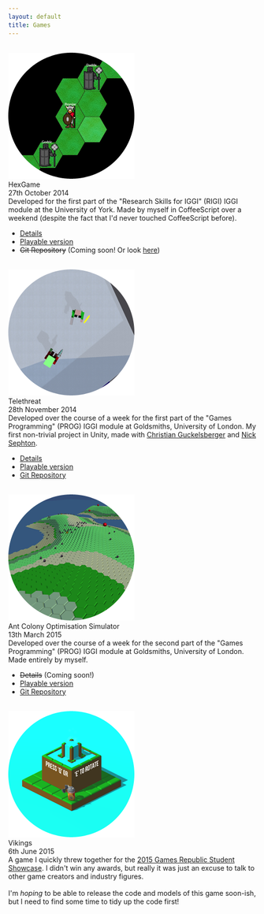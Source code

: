 ```yaml
---
layout: default
title: Games
---
```


<link rel="stylesheet" href="{{ site.baseurl }}/css/demobox.css">

<br/>
<div class="demo-box">
	<img src="/resources/demos/hexgame-256x256.png"/>
	<div class="demo-details">
		<div class="demo-details-inner">
			<div class="demo-title">
				HexGame
			</div>
			<div class="demo-date">
				27th October 2014
			</div>
			<div class="demo-description">
				Developed for the first part of the "Research Skills for IGGI" (RIGI) IGGI module at the University of York. Made by myself in CoffeeScript over a weekend (despite the fact that I'd never touched CoffeeScript before). 
			</div>
			<ul class="demo-links">
				<li><a href="/games/hexgame/details/">Details</a></li>
				<li><a href="/games/hexgame/play/">Playable version</a></li>
				<li><strike>Git Repository</strike> (Coming soon! Or look <a href="https://github.com/bedder/bedder.github.io/tree/master/games/hexgame">here</a>)</li>
			</ul>
		</div>
	</div>
</div>
<br/>
<div class="demo-box">
	<img src="/resources/demos/telethreat-256x256.png"/>
	<div class="demo-details">
		<div class="demo-details-inner">
			<div class="demo-title">
				Telethreat
			</div>
			<div class="demo-date">
				28th November 2014
			</div>
			<div class="demo-description">
				Developed over the course of a week for the first part of the "Games Programming" (PROG) IGGI module at Goldsmiths, University of London. My first non-trivial project in Unity, made with <a href="http://ccg.doc.gold.ac.uk/christianguckelsberger/">Christian Guckelsberger</a> and <a href="http://www-users.cs.york.ac.uk/~nsephton/">Nick Sephton</a>.
			</div>
			<ul class="demo-links">
				<li><a href="/games/telethreat/details/">Details</a></li>
				<li><a href="/games/telethreat/play/">Playable version</a></li>
				<li><a href="https://github.com/bedder/Telethreat">Git Repository</a></li>
			</ul>
		</div>
	</div>
</div>
<br/>
<div class="demo-box">
	<img src="/resources/demos/aco-256x256.png"/>
	<div class="demo-details">
		<div class="demo-details-inner">
			<div class="demo-title">
				Ant Colony Optimisation Simulator
			</div>
			<div class="demo-date">
				13th March 2015
			</div>
			<div class="demo-description">
				Developed over the course of a week for the second part of the "Games Programming" (PROG) IGGI module at Goldsmiths, University of London. Made entirely by myself.
			</div>
			<ul class="demo-links">
				<li><strike>Details</strike> (Coming soon!)</li>
				<li><a href="/games/aco/play/">Playable version</a></li>
				<li><a href="https://github.com/bedder/WorldGenAco">Git Repository</a></li>
			</ul>
		</div>
	</div>
</div>
<br/>
<div class="demo-box">
	<img src="/resources/demos/vikings-256x256.png"/>
	<div class="demo-details">
		<div class="demo-details-inner">
			<div class="demo-title">
				Vikings
			</div>
			<div class="demo-date">
				6th June 2015
			</div>
			<div class="demo-description">
				A game I quickly threw together for the <a href="http://gamerepublic.net/networking-events/student-showcase-2015/">2015 Games Republic Student Showcase</a>. I didn't win any awards, but really it was just an excuse to talk to other game creators and industry figures.
				<br/>
				<br/>
				I'm <i>hoping</i> to be able to release the code and models of this game soon-ish, but I need to find some time to tidy up the code first!
			</div>
			<ul class="demo-links">
			</ul>
		</div>
	</div>
</div>
